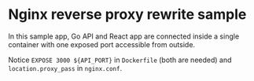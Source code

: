 # Nginx reverse proxy rewrite sample

In this sample app, Go API and React app are connected inside a single container with one exposed port accessible from outside.

Notice `EXPOSE 3000 ${API_PORT}` in `Dockerfile` (both are needed) and `location.proxy_pass` in `nginx.conf`.

